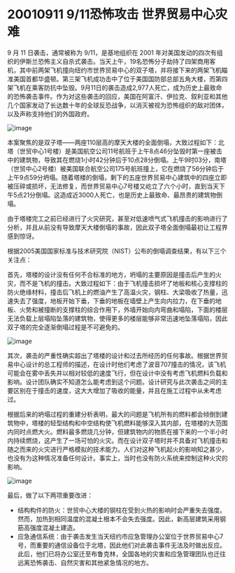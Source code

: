 # 20010911 9/11恐怖攻击 世界贸易中心灾难

9 月 11 日袭击，通常被称为 9/11，是基地组织在 2001 年对美国发动的四次有组织的伊斯兰恐怖主义自杀式袭击。当天上午，19名恐怖分子劫持了四架商用客机，其中前两架飞机撞向纽约市世界贸易中心的双子塔，并将接下来的两架飞机瞄准美国首都华盛顿。第三架飞机成功击中了位于美国国防部总部五角大楼，而第四架飞机在乘客防抗中坠毁。9月11日的袭击造成2,977人死亡，成为历史上最致命的恐怖袭击事件。作为对这些袭击的回应，美国在阿富汗、伊拉克、叙利亚和其他几个国家发动了长达数十年的全球反恐战争，以消灭被视为恐怖组织的敌对团体，以及声称支持他们的外国政府。

![image](https://github.com/user-attachments/assets/4cf18d76-62f6-4e92-a058-3f1bc4cafc99)


本案聚焦的是双子塔——两座110层高的摩天大楼的全面倒塌，大致过程如下：北塔（世贸中心1号楼）是美国航空公司11号航班于上午8点46分坠毁时第一座被击中的建筑物，导致其在燃烧1小时42分钟后于10点28分倒塌。上午9时03分，南塔（世贸中心2号楼）被美国联合航空公司175号航班撞上，它在燃烧了56分钟后于上午9点59分坍塌。随着塔楼的倒塌，剩下的五座世界贸易中心建筑中的四座立即被压碎或损坏，无法修复，而世界贸易中心7号楼又屹立了六个小时，直到当天下午5点21分倒塌。这造成近3000人死亡，也是历史上最致命、最昂贵的建筑物倒塌。

由于塔楼完工之前已经进行了火灾研究，甚至对低速喷气式飞机撞击的影响进行了分析，并且从前没有导致摩天大楼倒塌的事故，因此双子塔全面倒塌最初让工程界感到惊讶。

根据2005美国国家标准与技术研究院（NIST）公布的倒塌调查结果，有以下三个关注点：

首先，塔楼的设计没有任何不合标准的地方，坍塌的主要原因是撞击后产生的火灾，而不是飞机的撞击。大致过程如下：由于飞机撞击损坏了地板和核心支撑柱的防火绝缘材料，撞击后飞机上的燃油产生了高温火灾，钢柱、大梁吸收了热量，迅速失去了强度，地板开始下垂，下垂的地板在墙壁上产生向内拉力，在下垂的地板、火势和被撞断的支撑柱的综合作用下，外墙开始向内弯曲和塌陷，下面的楼层无法负载上层塌陷坠落的建筑物，使得更多的楼层能够非常迅速地坠落塌陷，因此双子塔的完全逐渐倒塌过程是不可避免的。

![image](https://github.com/user-attachments/assets/e320a81c-ecf9-4986-99cb-eebc82437102)


其次，袭击的严重性确实超出了塔楼的设计和过去所经历的任何事故。根据世界贸易中心设计的总工程师的描述，在设计时他们考虑了波音707撞击的情况，该飞机可能会在雾中丢失并以相对较低的速度飞行，但在设计中没有考虑飞机燃料负载和影响。设计团队确实不知道怎么能考虑到这个问题。设计研究与此次袭击之间的主要区别在于撞击的速度，这大大增加了吸收的能量，并且在施工过程中从未考虑过。

根据后来的坍塌过程的重建分析表明，最大的问题是飞机所有的燃料都会倾倒到建筑物中，塔楼的轻型结构和中空结构使飞机燃料能够深入其内部，在塔楼的大范围内同时点燃大火。燃料最多燃烧几分钟，但建筑物内的物质在接下来的一个半小时内持续燃烧，这产生了一场可怕的火灾。而在设计双子塔时并不具备对飞机撞击和随之而来的火灾进行严格模拟的技术能力。人们对这种飞机起火的影响知之甚少，也没有为这种情况准备任何设计。事实上，当时也没有防火系统来控制这种火灾的影响。

![image](https://github.com/user-attachments/assets/01ab8c28-52c8-4ad1-9897-3d9c2089d58b)


最后，做了以下两项重要改进：
 - 结构构件的防火：世贸中心大楼的钢柱在受到火热的影响时会严重失去强度。然而，加热到相同温度的混凝土根本不会失去强度。因此，新高层建筑采用钢筋高强度混凝土建造。
 - 应急通信系统：由于袭击发生当天纽约市应急管理办公室位于世界贸易中心7号，而重要的通信设备位于北塔，因此他们对此袭击事件无法及时做出反应。此后，他们已将办公室迁至布鲁克林，全国各地的灾害和应急管理团队也迁往远离恐怖袭击、自然灾害和其他紧急情况的地方。


